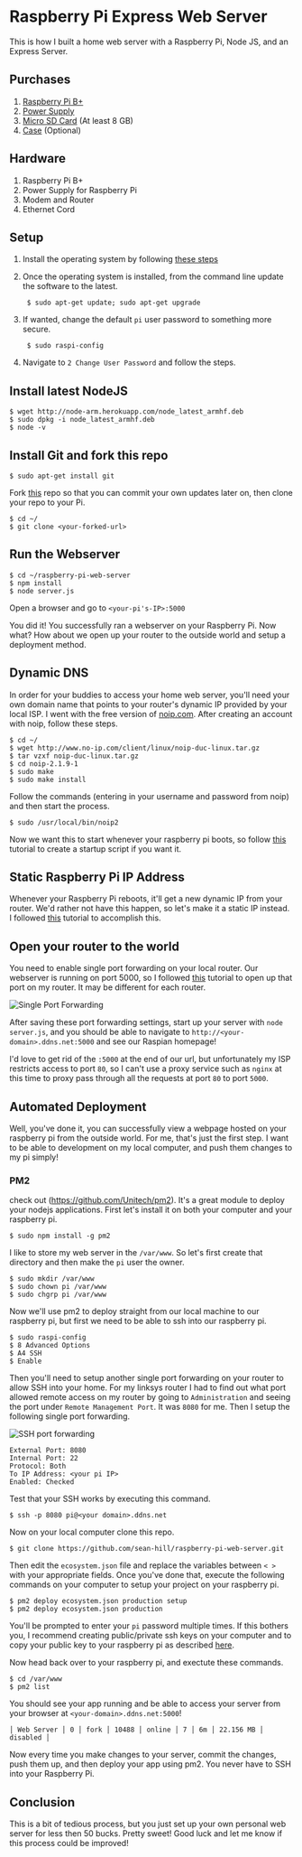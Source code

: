 # Raspberry Pi Express Web Server
This is how I built a home web server with a Raspberry Pi, Node JS, and an Express Server.

## Purchases

1. [Raspberry Pi B+](http://amzn.com/B00LPESRUK)
2. [Power Supply](http://amzn.com/B00GWDLJGS)
3. [Micro SD Card](http://amzn.com/B00DYQYLQQ) (At least 8 GB)
4. [Case](http://amzn.com/B00MQLB1N6) (Optional)



## Hardware

1. Raspberry Pi B+
2. Power Supply for Raspberry Pi
3. Modem and Router
4. Ethernet Cord

## Setup

1. Install the operating system by following [these steps](https://www.raspberrypi.org/help/noobs-setup/)
2. Once the operating system is installed, from the command line update the software to the latest.

		$ sudo apt-get update; sudo apt-get upgrade
4. If wanted, change the default `pi` user password to something more secure.

		$ sudo raspi-config
6. Navigate to `2 Change User Password` and follow the steps.

## Install latest NodeJS

	$ wget http://node-arm.herokuapp.com/node_latest_armhf.deb
	$ sudo dpkg -i node_latest_armhf.deb
	$ node -v

## Install Git and fork this repo

	$ sudo apt-get install git
	
Fork [this](https://github.com/sean-hill/raspberry-pi-web-server.git) repo so that you can commit your own updates later on, then clone your repo to your Pi.

	$ cd ~/
	$ git clone <your-forked-url>
	
## Run the Webserver
	$ cd ~/raspberry-pi-web-server
	$ npm install
	$ node server.js
	
Open a browser and go to `<your-pi's-IP>:5000`

You did it! You successfully ran a webserver on your Raspberry Pi. Now what? How about we open up your router to the outside world and setup a deployment method.

## Dynamic DNS

In order for your buddies to access your home web server, you'll need your own domain name that points to your router's dynamic IP provided by your local ISP. I went with the free version of [noip.com](http://www.noip.com/). After creating an account with noip, follow these steps.

	$ cd ~/
	$ wget http://www.no-ip.com/client/linux/noip-duc-linux.tar.gz
	$ tar vzxf noip-duc-linux.tar.gz
	$ cd noip-2.1.9-1
	$ sudo make
	$ sudo make install

Follow the commands (entering in your username and password from noip) and then start the process.

	$ sudo /usr/local/bin/noip2

Now we want this to start whenever your raspberry pi boots, so follow [this](http://www.stuffaboutcode.com/2012/06/raspberry-pi-run-program-at-start-up.html) tutorial to create a startup script if you want it.

## Static Raspberry Pi IP Address

Whenever your Raspberry Pi reboots, it'll get a new dynamic IP from your router. We'd rather not have this happen, so let's make it a static IP instead. I followed [this](http://www.modmypi.com/blog/tutorial-how-to-give-your-raspberry-pi-a-static-ip-address) tutorial to accomplish this.

## Open your router to the world

You need to enable single port forwarding on your local router. Our webserver is running on port 5000, so I followed [this](http://www.noip.com/support/knowledgebase/port-forwarding-on-a-linksys-wrt610n-router/) tutorial to open up that port on my router. It may be different for each router.

![Single Port Forwarding](https://www.dropbox.com/s/w98zjpjvm5atnu7/single-port-forwarding.png?dl=1)

After saving these port forwarding settings, start up your server with `node server.js`, and you should be able to navigate to `http://<your-domain>.ddns.net:5000` and see our Raspian homepage!

I'd love to get rid of the `:5000` at the end of our url, but unfortunately my ISP restricts access to port `80`, so I can't use a proxy service such as `nginx` at this time to proxy pass through all the requests at port `80` to port `5000`.

## Automated Deployment

Well, you've done it, you can successfully view a webpage hosted on your raspberry pi from the outside world. For me, that's just the first step. I want to be able to development on my local computer, and push them changes to my pi simply!

### PM2

 check out (https://github.com/Unitech/pm2). It's a great module to deploy your nodejs applications. First let's install it on both your computer and your raspberry pi.

	$ sudo npm install -g pm2
	
I like to store my web server in the `/var/www`. So let's first create that directory and then make the `pi` user the owner.

	$ sudo mkdir /var/www
	$ sudo chown pi /var/www
	$ sudo chgrp pi /var/www
	
Now we'll use pm2 to deploy straight from our local machine to our raspberry pi, but first we need to be able to ssh into our raspberry pi. 

	$ sudo raspi-config
	$ 8 Advanced Options
	$ A4 SSH
	$ Enable
	
Then you'll need to setup another single port forwarding on your router to allow SSH into your home. For my linksys router I had to find out what port allowed remote access on my router by going to `Administration` and seeing the port under `Remote Management Port`. It was `8080` for me. Then I setup the following single port forwarding.

![SSH port forwarding](https://www.dropbox.com/s/5yjmevrbm8glzq8/ssh-port-forwarding.png?dl=1)

	External Port: 8080
	Internal Port: 22
	Protocol: Both
	To IP Address: <your pi IP>
	Enabled: Checked
	
Test that your SSH works by executing this command.

	$ ssh -p 8080 pi@<your domain>.ddns.net
	
Now on your local computer clone this repo.

	$ git clone https://github.com/sean-hill/raspberry-pi-web-server.git
	
Then edit the `ecosystem.json` file and replace the variables between `< >` with your appropriate fields. Once you've done that, execute the following commands on your computer to setup your project on your raspberry pi.

	$ pm2 deploy ecosystem.json production setup
	$ pm2 deploy ecosystem.json production
	
You'll be prompted to enter your `pi` password multiple times. If this bothers you, I recommend creating public/private ssh keys on your computer and to copy your public key to your raspberry pi as described [here](https://www.raspberrypi.org/documentation/remote-access/ssh/passwordless.md).

Now head back over to your raspberry pi, and exectute these commands.

	$ cd /var/www
	$ pm2 list
	
You should see your app running and be able to access your server from your browser at `<your-domain>.ddns.net:5000`!

	│ Web Server │ 0 │ fork │ 10488 │ online │ 7 │ 6m │ 22.156 MB │ disabled │
	
Now every time you make changes to your server, commit the changes, push them up, and then deploy your app using pm2. You never have to SSH into your Raspberry Pi.

## Conclusion

This is a bit of tedious process, but you just set up your own personal web server for less then 50 bucks. Pretty sweet! Good luck and let me know if this process could be improved!








